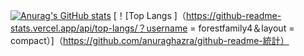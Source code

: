 [![Anurag's GitHub stats](https://github-readme-stats.vercel.app/api?username=forestfamily4)](https://github.com/anuraghazra/github-readme-stats) 
[！[Top Langs ]（https://github-readme-stats.vercel.app/api/top-langs/？username = forestfamily4＆layout = compact）]（https://github.com/anuraghazra/github-readme-統計）
